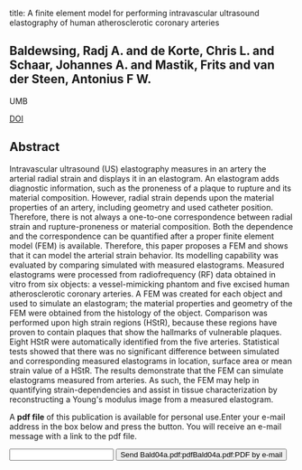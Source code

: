 title: A finite element model for performing intravascular ultrasound elastography of human atherosclerotic coronary arteries

## Baldewsing, Radj A. and de Korte, Chris L. and Schaar, Johannes A. and Mastik, Frits and van der Steen, Antonius F W.
UMB

<a href="https://doi.org/10.1016/j.ultrasmedbio.2004.04.005">DOI</a>

## Abstract
Intravascular ultrasound (US) elastography measures in an artery the arterial radial strain and displays it in an elastogram. An elastogram adds diagnostic information, such as the proneness of a plaque to rupture and its material composition. However, radial strain depends upon the material properties of an artery, including geometry and used catheter position. Therefore, there is not always a one-to-one correspondence between radial strain and rupture-proneness or material composition. Both the dependence and the correspondence can be quantified after a proper finite element model (FEM) is available. Therefore, this paper proposes a FEM and shows that it can model the arterial strain behavior. Its modelling capability was evaluated by comparing simulated with measured elastograms. Measured elastograms were processed from radiofrequency (RF) data obtained in vitro from six objects: a vessel-mimicking phantom and five excised human atherosclerotic coronary arteries. A FEM was created for each object and used to simulate an elastogram; the material properties and geometry of the FEM were obtained from the histology of the object. Comparison was performed upon high strain regions (HStR), because these regions have proven to contain plaques that show the hallmarks of vulnerable plaques. Eight HStR were automatically identified from the five arteries. Statistical tests showed that there was no significant difference between simulated and corresponding measured elastograms in location, surface area or mean strain value of a HStR. The results demonstrate that the FEM can simulate elastograms measured from arteries. As such, the FEM may help in quantifying strain-dependencies and assist in tissue characterization by reconstructing a Young's modulus image from a measured elastogram.

A <b>pdf file</b> of this publication is available for personal use.Enter your e-mail address in the box below and press the button. You will receive an e-mail message with a link to the pdf file.
<form action="sender.php">  <input type="text" name="email">  <input type="submit" value="Send Bald04a.pdf:pdfBald04a.pdf:PDF by e-mail"></form>